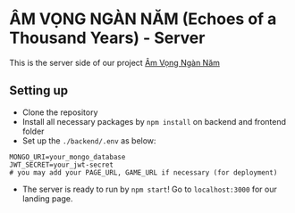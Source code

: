 # ÂM VỌNG NGÀN NĂM (Echoes of a Thousand Years) - Server
This is the server side of our project [Âm Vọng Ngàn Năm](https://github.com/Q190504/AmVongNganNam-Game)

## Setting up
- Clone the repository
- Install all necessary packages by `npm install` on backend and frontend folder
- Set up the `./backend/.env` as below:
```
MONGO_URI=your_mongo_database
JWT_SECRET=your_jwt-secret
# you may add your PAGE_URL, GAME_URL if necessary (for deployment)
```
- The server is ready to run by `npm start`! Go to `localhost:3000` for our landing page.
